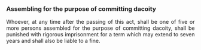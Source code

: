 ### Assembling for the purpose of committing dacoity
<div style="text-align: justify">

Whoever, at any time after the passing of this act, shall be one of five or more persons assembled for the purpose of committing dacoity, shall be punished with rigorous imprisonment for a term which may extend to seven years and shall also be liable to a fine.

</div>

